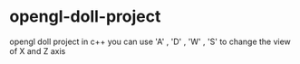# opengl-doll-project
opengl doll project in c++ 
you can use 'A' , 'D' , 'W' , 'S'
to change the view of X and Z axis

<img href="https://raw.githubusercontent.com/ahmedragabshaban/opengl-doll-project/master/opengl-doll-project.png">
